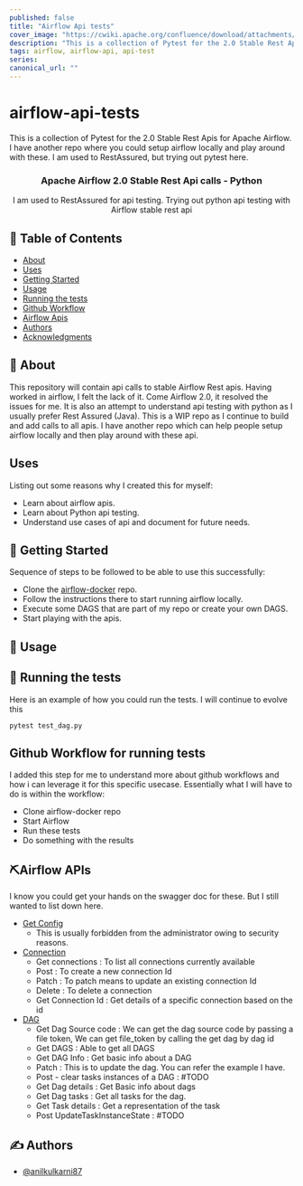 ```yaml
---
published: false
title: "Airflow Api tests"
cover_image: "https://cwiki.apache.org/confluence/download/attachments/145723561/airflow_white_bg.png?api=v2"
description: "This is a collection of Pytest for the 2.0 Stable Rest Apis for Apache Airflow. I have another repo where you could setup airflow locally and play around with these. I am used to RestAssured, but trying out pytest here."
tags: airflow, airflow-api, api-test
series:
canonical_url: ""
---
```



# airflow-api-tests
This is a collection of Pytest for the 2.0 Stable Rest Apis for Apache Airflow. I have another repo where you could setup airflow locally and play around with these. I am used to RestAssured, but trying out pytest here.

<h3 align="center">Apache Airflow 2.0 Stable Rest Api calls - Python</h3>

<p align="center"> I am used to RestAssured for api testing. Trying out python api testing with Airflow stable rest api
    <br> 
</p>

## 📝 Table of Contents

- [About](#about)
- [Uses](#uses)  
- [Getting Started](#getting_started)
- [Usage](#usage)
- [Running the tests](#tests)
- [Github Workflow](#githubworkflow)
- [Airflow Apis](#airflow_api)
- [Authors](#authors)
- [Acknowledgments](#acknowledgement)

## 🧐 About <a name = "about"></a>
This repository will contain api calls to stable Airflow Rest apis. Having worked in airflow, I felt the lack of it. Come Airflow 2.0, it resolved the issues for me.
It is also an attempt to understand api testing with python as I usually prefer Rest Assured (Java).  This is a WIP repo as I continue to build and add calls to all apis. 
I have another repo which can help people setup airflow locally and then play around with these api.

## Uses <a name="uses"></a>
Listing out some reasons why I created this for myself:
- Learn about airflow apis.
- Learn about Python api testing.
- Understand use cases of api and document for future needs.

## 🏁 Getting Started <a name = "getting_started"></a>
Sequence of steps to be followed to be able to use this successfully:
- Clone the [airflow-docker](https://github.com/anilkulkarni87/airflow-docker) repo.
- Follow the instructions there to start running airflow locally.
- Execute some DAGS that are part of my repo or create your own DAGS.
- Start playing with the apis.

## 🎈 Usage <a name="usage"></a>

## 🔧 Running the tests <a name = "tests"></a>
Here is an example of how you could run the tests. I will continue to evolve this
```
pytest test_dag.py
```

## Github Workflow for running tests <a name="githubworkflow"></a>
  I added this step for me to understand more about github workflows and how i can leverage it for this specific usecase. Essentially what I will have to do is within the workflow:
- Clone airflow-docker repo
- Start Airflow
- Run these tests
- Do something with the results

## ⛏️Airflow APIs <a name = "airflow_api"></a>
I know you could get your hands on the swagger doc for these. But I still wanted to list down here.
- [Get Config](https://github.com/anilkulkarni87/airflow-api-tests/blob/main/tests/test_config.py)
    - This is usually forbidden from the administrator owing to security reasons.
- [Connection](https://github.com/anilkulkarni87/airflow-api-tests/blob/main/tests/test_connection.py)
  - Get connections : To list all connections currently available
  - Post : To create a new connection Id
  - Patch : To patch means to update an existing connection Id
  - Delete : To delete a connection
  - Get Connection Id : Get details of a specific connection based on the id
- [DAG](https://github.com/anilkulkarni87/airflow-api-tests/blob/main/tests/test_dag.py) 
  - Get Dag Source code : We can get the dag source code by passing a file token, We can get file_token by calling the get dag by dag id
  - Get DAGS : Able to get all DAGS
  - Get DAG Info : Get basic info about a DAG
  - Patch : This is to update the dag. You can refer the example I have.
  - Post - clear tasks instances of a DAG : #TODO
  - Get Dag details : Get Basic info about dags
  - Get Dag tasks : Get all tasks for the dag.
  - Get Task details : Get a representation of the task
  - Post UpdateTaskInstanceState : #TODO
  

## ✍️ Authors <a name = "authors"></a>

- [@anilkulkarni87](https://github.com/anilkulkarni87) 

